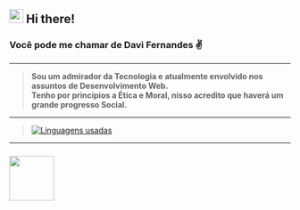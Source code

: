 ## <img src="https://user-images.githubusercontent.com/20827126/152252422-0a146d0f-a4b2-46c6-ac38-4581e05f954e.gif" width="25"> Hi there!
<!-- 👋 -->
### Você pode me chamar de Davi Fernandes :v:
---
> <strong>Sou um admirador da Tecnologia e atualmente envolvido nos assuntos de Desenvolvimento Web.</strong>
&nbsp;  
> <strong>Tenho por princípios a Ética e Moral, nisso acredito que haverá um grande progresso Social.</strong> 
---
<!-- [comment]: # ![Minhas estatísticas no GitHub](https://github-readme-stats.vercel.app/api?username=daviafer&show_icons=true&theme=radical) -->

>[![Linguagens usadas](https://github-readme-stats.vercel.app/api/top-langs/?username=daviafer&layout=compact)](https://github.com/Daviafer)

---
### <a href="https://www.linkedin.com/in/davialvesfernandes/"> <img src="https://cdn.jsdelivr.net/gh/devicons/devicon/icons/linkedin/linkedin-original-wordmark.svg" height="80" align="left"> </a>

